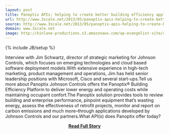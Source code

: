 ```yaml
---
layout: post
title: Panoptix APIs: helping to create better building efficiency applications
url: http://www.3scale.net/2013/05/panoptix-apis-helping-to-create-better-building-efficiency-applications/
source: http://www.3scale.net/2013/05/panoptix-apis-helping-to-create-better-building-efficiency-applications/
domain: www.3scale.net
image: http://kinlane-productions.s3.amazonaws.com/ap-evangelist-site/curated/screenshots/8943_www_3scale_net.png
---
```

{% include JB/setup %}<p>Interview with Jim Schwartz, director of strategic marketing for Johnson Controls, which focuses on emerging technologies and cloud based software deployment models.With extensive experience in high-tech marketing, product management and operations, Jim has held senior leadership positions with Microsoft, Cisco and several start-ups.Tell us more about Panoptix Johnson Controls offers the Panoptix® Building Efficiency Platform to deliver lower energy and operating costs while maintaining occupant confort.The Panoptix solution provides tools to review building and enterprise performance, pinpoint equipment that’s wasting energy, assess the effectiveness of retrofit projects, monitor and report on carbon emissions and much more–through applications developed by Johnson Controls and our partners.What API(s) does Panoptix offer today?</p>
<center><p><a href="http://www.3scale.net/2013/05/panoptix-apis-helping-to-create-better-building-efficiency-applications/" style='padding:25px; font-sze:18px; font-weight: bold;'>Read Full Story</a></p></center>
